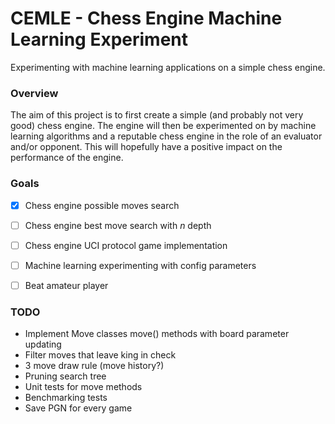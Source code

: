 # CEMLE - Chess Engine Machine Learning Experiment

Experimenting with machine learning applications on a simple chess engine.

### Overview

The aim of this project is to first create a simple (and probably not very
good) chess engine. The engine will then be experimented on by machine
learning algorithms and a reputable chess engine in the role of an evaluator
and/or opponent. This will hopefully have a positive impact on the performance
of the engine.

### Goals

- [x] Chess engine possible moves search
- [ ] Chess engine best move search with _n_ depth
- [ ] Chess engine UCI protocol game implementation
- [ ] Machine learning experimenting with config parameters
- [ ] Beat amateur player


### TODO

* Implement Move classes move() methods with board parameter updating
* Filter moves that leave king in check
* 3 move draw rule (move history?)
* Pruning search tree
* Unit tests for move methods
* Benchmarking tests
* Save PGN for every game
